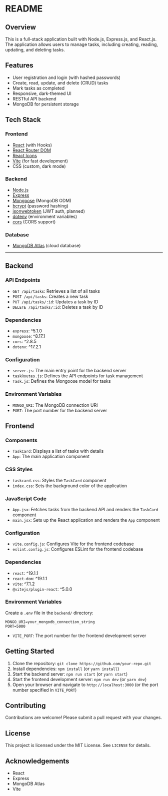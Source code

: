 # README

## Overview

This is a full-stack application built with Node.js, Express.js, and React.js. The application allows users to manage tasks, including creating, reading, updating, and deleting tasks.

## Features

- User registration and login (with hashed passwords)
- Create, read, update, and delete (CRUD) tasks
- Mark tasks as completed
- Responsive, dark-themed UI
- RESTful API backend
- MongoDB for persistent storage

##  Tech Stack

### Frontend
- [React](https://react.dev/) (with Hooks)
- [React Router DOM](https://reactrouter.com/)
- [React Icons](https://react-icons.github.io/react-icons/)
- [Vite](https://vitejs.dev/) (for fast development)
- CSS (custom, dark mode)

### Backend
- [Node.js](https://nodejs.org/)
- [Express](https://expressjs.com/)
- [Mongoose](https://mongoosejs.com/) (MongoDB ODM)
- [bcrypt](https://www.npmjs.com/package/bcrypt) (password hashing)
- [jsonwebtoken](https://www.npmjs.com/package/jsonwebtoken) (JWT auth, planned)
- [dotenv](https://www.npmjs.com/package/dotenv) (environment variables)
- [cors](https://www.npmjs.com/package/cors) (CORS support)

### Database
- [MongoDB Atlas](https://www.mongodb.com/atlas) (cloud database)

---
## Backend

### API Endpoints

* `GET /api/tasks`: Retrieves a list of all tasks
* `POST /api/tasks`: Creates a new task
* `PUT /api/tasks/:id`: Updates a task by ID
* `DELETE /api/tasks/:id`: Deletes a task by ID

### Dependencies

* `express`: ^5.1.0
* `mongoose`: ^8.17.1
* `cors`: ^2.8.5
* `dotenv`: ^17.2.1

### Configuration

* `server.js`: The main entry point for the backend server
* `taskRoutes.js`: Defines the API endpoints for task management
* `Task.js`: Defines the Mongoose model for tasks

### Environment Variables

* `MONGO_URI`: The MongoDB connection URI
* `PORT`: The port number for the backend server

## Frontend

### Components

* `TaskCard`: Displays a list of tasks with details
* `App`: The main application component

### CSS Styles

* `taskcard.css`: Styles the `TaskCard` component
* `index.css`: Sets the background color of the application

### JavaScript Code

* `App.jsx`: Fetches tasks from the backend API and renders the `TaskCard` component
* `main.jsx`: Sets up the React application and renders the `App` component

### Configuration

* `vite.config.js`: Configures Vite for the frontend codebase
* `eslint.config.js`: Configures ESLint for the frontend codebase

### Dependencies

* `react`: ^19.1.1
* `react-dom`: ^19.1.1
* `vite`: ^7.1.2
* `@vitejs/plugin-react`: ^5.0.0

### Environment Variables
Create a `.env` file in the `backend/` directory:
```
MONGO_URI=your_mongodb_connection_string 
PORT=5000
```
* `VITE_PORT`: The port number for the frontend development server

## Getting Started

1. Clone the repository: `git clone https://github.com/your-repo.git`
2. Install dependencies: `npm install` (or `yarn install`)
3. Start the backend server: `npm run start` (or `yarn start`)
4. Start the frontend development server: `npm run dev` (or `yarn dev`)
5. Open your browser and navigate to `http://localhost:3000` (or the port number specified in `VITE_PORT`)

## Contributing

Contributions are welcome! Please submit a pull request with your changes.

## License

This project is licensed under the MIT License. See `LICENSE` for details.

## Acknowledgements

- React
- Express
- MongoDB Atlas
- Vite